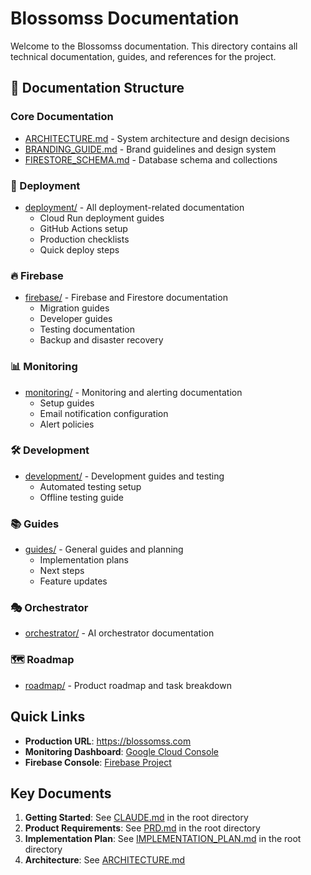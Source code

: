 # Blossomss Documentation

Welcome to the Blossomss documentation. This directory contains all technical documentation, guides, and references for the project.

## 📁 Documentation Structure

### Core Documentation
- [ARCHITECTURE.md](./ARCHITECTURE.md) - System architecture and design decisions
- [BRANDING_GUIDE.md](./BRANDING_GUIDE.md) - Brand guidelines and design system
- [FIRESTORE_SCHEMA.md](./FIRESTORE_SCHEMA.md) - Database schema and collections

### 🚀 Deployment
- [deployment/](./deployment/) - All deployment-related documentation
  - Cloud Run deployment guides
  - GitHub Actions setup
  - Production checklists
  - Quick deploy steps

### 🔥 Firebase
- [firebase/](./firebase/) - Firebase and Firestore documentation
  - Migration guides
  - Developer guides
  - Testing documentation
  - Backup and disaster recovery

### 📊 Monitoring
- [monitoring/](./monitoring/) - Monitoring and alerting documentation
  - Setup guides
  - Email notification configuration
  - Alert policies

### 🛠️ Development
- [development/](./development/) - Development guides and testing
  - Automated testing setup
  - Offline testing guide

### 📚 Guides
- [guides/](./guides/) - General guides and planning
  - Implementation plans
  - Next steps
  - Feature updates

### 🎭 Orchestrator
- [orchestrator/](./orchestrator/) - AI orchestrator documentation

### 🗺️ Roadmap
- [roadmap/](./roadmap/) - Product roadmap and task breakdown

## Quick Links

- **Production URL**: https://blossomss.com
- **Monitoring Dashboard**: [Google Cloud Console](https://console.cloud.google.com/monitoring/dashboards?project=lucky-history-422817-t4)
- **Firebase Console**: [Firebase Project](https://console.firebase.google.com/project/lucky-history-422817-t4)

## Key Documents

1. **Getting Started**: See [CLAUDE.md](../CLAUDE.md) in the root directory
2. **Product Requirements**: See [PRD.md](../PRD.md) in the root directory
3. **Implementation Plan**: See [IMPLEMENTATION_PLAN.md](../IMPLEMENTATION_PLAN.md) in the root directory
4. **Architecture**: See [ARCHITECTURE.md](./ARCHITECTURE.md)